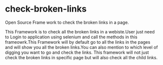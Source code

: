 # check-broken-links
Open Source Frame work to check the broken links in a page.

This Framework is to check all the broken links in a webiste.User just need to Login to application using selenium and call the methods in this frameowrk.This Framework will by default go to all the links in the pages and will show you all the broken links.You can also mention to which level of digging you want to go and check the links.
    This framework will not just check the broken links in specific page but will also check all the child links.
